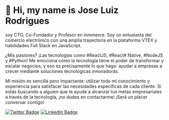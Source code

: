 # 🖖 Hi, my name is Jose Luiz Rodrigues

soy CTO, Co-Fundador y Profesor en inmmerce. Soy un entusiasta del comercio electrónico con una amplia trayectoria en la plataforma VTEX y habilidades Full Stack en JavaScript.

¿Mis pasiones? ¡Las tecnologías como #ReactJS, #React# Native, #NodeJS y #Python! Me emociona cómo la tecnología tiene el poder de transformar y escalar negocios, y eso es precisamente lo que hago: ayudar a empresas a crecer mediante soluciones tecnológicas innovadoras.

Mi misión es sencilla pero impactante: utilizar todo mi conocimiento y experiencia para satisfacer las necesidades específicas de cada cliente. Si estás buscando a alguien que te ayude a alcanzar tus metas empresariales a través de la tecnología, ¡no dudes en contactarme! ¡Será un placer conversar contigo!

[![Twitter Badge](https://img.shields.io/badge/-@zeluizr-ffc107?style=flat-square&labelColor=ffc107&logo=twitter&logoColor=white&link=https://twitter.com/zeluizr)](https://twitter.com/zeluizr) 
[![Linkedin Badge](https://img.shields.io/badge/-Jose%20Luiz%20Rodrigues-ffc107?style=flat-square&logo=Linkedin&logoColor=white&link=https://www.linkedin.com/in/zeluizr/)](https://www.linkedin.com/in/zeluizr/) 
